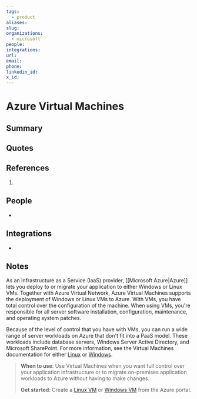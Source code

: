```yaml
---
tags:
  - product
aliases: 
slug: 
organizations:
  - microsoft
people: 
integrations: 
url: 
email: 
phone: 
linkedin_id: 
x_id:
---
```


# Azure Virtual Machines

## Summary


## Quotes


## References

1. 

## People

- 

## Integrations

- 

## Notes

As an Infrastructure as a Service (IaaS) provider, [[Microsoft Azure|Azure]] lets you deploy to or migrate your application to either Windows or Linux VMs. Together with Azure Virtual Network, Azure Virtual Machines supports the deployment of Windows or Linux VMs to Azure. With VMs, you have total control over the configuration of the machine. When using VMs, you're responsible for all server software installation, configuration, maintenance, and operating system patches.

Because of the level of control that you have with VMs, you can run a wide range of server workloads on Azure that don't fit into a PaaS model. These workloads include database servers, Windows Server Active Directory, and Microsoft SharePoint. For more information, see the Virtual Machines documentation for either [Linux](https://learn.microsoft.com/en-us/azure/virtual-machines/) or [Windows](https://learn.microsoft.com/en-us/azure/virtual-machines/).

> **When to use**: Use Virtual Machines when you want full control over your application infrastructure or to migrate on-premises application workloads to Azure without having to make changes.
> 
> **Get started**: Create a [Linux VM](https://learn.microsoft.com/en-us/azure/virtual-machines/linux/quick-create-portal) or [Windows VM](https://learn.microsoft.com/en-us/azure/virtual-machines/windows/quick-create-portal) from the Azure portal.